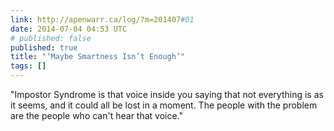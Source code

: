 ```yaml
---
link: http://apenwarr.ca/log/?m=201407#01
date: 2014-07-04 04:53 UTC
# published: false
published: true
title: "‘Maybe Smartness Isn’t Enough’"
tags: []
---
```


"Impostor Syndrome is that voice inside you saying that not everything is as it seems, and it could all be lost in a moment. The people with the problem are the people who can't hear that voice."
